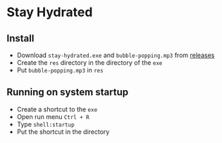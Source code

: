 # Stay Hydrated

## Install
- Download `stay-hydrated.exe` and `bubble-popping.mp3` from [releases](https://github.com/kbohdanowicz/stay-hydrated/releases/)
- Create the `res` directory in the directory of the `exe`
- Put `bubble-popping.mp3` in `res`

## Running on system startup
- Create a shortcut to the `exe`
- Open run menu `Ctrl + R`
- Type `shell:startup`
- Put the shortcut in the directory
